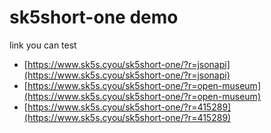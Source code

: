 # sk5short-one demo

link you can test

- [https://www.sk5s.cyou/sk5short-one/?r=jsonapi](https://www.sk5s.cyou/sk5short-one/?r=jsonapi)
- [https://www.sk5s.cyou/sk5short-one/?r=open-museum](https://www.sk5s.cyou/sk5short-one/?r=open-museum)
- [https://www.sk5s.cyou/sk5short-one/?r=415289](https://www.sk5s.cyou/sk5short-one/?r=415289)